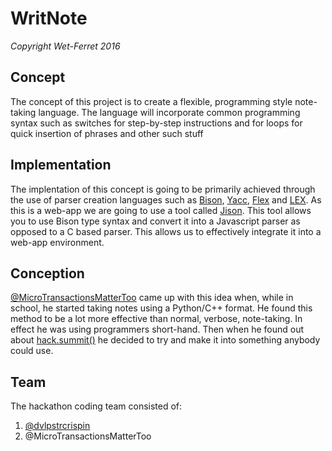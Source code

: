 # WritNote
*Copyright Wet-Ferret 2016*

## Concept
The concept of this project is to create a flexible,
programming style note-taking language. The language will
incorporate common programming syntax such as switches for
step-by-step instructions and for loops for quick insertion of phrases
and other such stuff

## Implementation
The implentation of this concept is going to be primarily achieved through the
use of parser creation languages such as [Bison](https://www.gnu.org/software/bison/ "Bison GNU Project"),
[Yacc](http://dinosaur.compilertools.net/yacc/, "Yet Another Compiler"), [Flex](https://en.wikipedia.org/wiki/Flex_(lexical_analyser_generator) "Flex - Wikipedia")
and [LEX](http://dinosaur.compilertools.net/lex/index.html "LEX Manual"). As this is a web-app we are going
to use a tool called [Jison](http://zaa.ch/jison/ "Jison - Home"). This tool allows you to use Bison type syntax
and convert it into a Javascript parser as opposed to a C based parser. This allows us to effectively integrate it
into a web-app environment.

## Conception
[@MicroTransactionsMatterToo](https://github.com/MicroTransactionsMatterToo "MicroTransactionsMatterToo - Profile") came up with this idea when, while in school, he started taking notes using a Python/C++ format.
He found this method to be a lot more effective than normal, verbose, note-taking. In effect he was using
programmers short-hand. Then when he found out about [hack.summit()](https://hacksummit.org "hack.summit() - Home")
he decided to try and make it into something anybody could use.

## Team
The hackathon coding team consisted of:
<ol>
    <li><a href="https://github.com/dvlpstrcrispin">@dvlpstrcrispin</a></li>
    <li>@MicroTransactionsMatterToo</li>
</ol>

